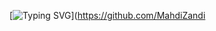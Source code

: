 [![Typing SVG](https://readme-typing-svg.herokuapp.com?font=Fira+Code&size=24&duration=100&pause=10&color=FF0000&center=true&vCenter=true&height=40&lines=Mahdi+Zandi)](https://github.com/MahdiZandi
